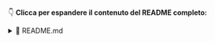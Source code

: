 👇 **Clicca per espandere il contenuto del README completo:**

<details>
<summary>📄 README.md</summary>

```markdown
# 💻 Build Your Dream

**Build Your Dream** è un sito web e-commerce sviluppato come progetto per l'esame di **TSW (Tecnologie e Software per il Web)**. Il sito consente agli utenti di acquistare componenti PC, preassemblati, accessori e di configurare un PC personalizzato attraverso un builder interattivo. È possibile registrarsi, salvare la propria configurazione e completare acquisti simulati.

---

## 📚 Tecnologie Utilizzate

- **Java 24**
- **Jakarta Servlet API 6.1.0**
- **Apache Tomcat 11**
- **JSP / HTML / CSS / JavaScript**
- **Maven** per la gestione delle dipendenze
- **MySQL** (opzionale per autenticazione/registrazione, se implementato)

---

## 🛒 Funzionalità principali

- 🧩 Visualizzazione componenti (CPU, GPU, RAM, ecc.)
- 🧰 Sezione accessori e preassemblati
- 🧠 Sistema di configurazione "PC Builder"
- 🔐 Registrazione e login utente
- 💾 Salvataggio configurazioni personalizzate
- 📩 Iscrizione alla newsletter
- 📞 Sezione "Contattaci"
- 🖥️ Interfaccia utente dinamica e responsive

---

## 📁 Struttura del progetto

```

Project-Build\_Your\_Dream/
│
├── src/
│   └── main/
│       └── java/
│           └── Controller/         # Servlet Java (Accessori, Pezzi, Home, ecc.)
│       └── webapp/
│           ├── jsp/                # File JSP per le varie sezioni
│           └── assets/            # CSS, JS, immagini
│
├── pom.xml                         # Configurazione Maven
├── .mvn/                           # Wrapper Maven
└── README.md

````

---

## 🚀 Come eseguire il progetto

1. **Prerequisiti**:
   - JDK 24 installato
   - Apache Tomcat 11
   - Maven installato (o usa `mvnw` incluso)

2. **Clona il repository**:
   ```bash
   git clone https://github.com/tuo-utente-github/build-your-dream.git
   cd build-your-dream
````

3. **Compila ed esegui il progetto**:

   ```bash
   mvn clean package
   ```

4. **Distribuisci il file `.war`** generato in:

   ```
   target/Project-Build_Your_Dream.war
   ```

   sulla cartella `webapps/` di Tomcat.

5. **Avvia Tomcat** e visita:

   ```
   http://localhost:8080/Project-Build_Your_Dream
   ```

---

## 🧪 Testing

Il progetto è compatibile con **JUnit 5.11.0**, ma i test automatizzati non sono ancora inclusi. Si consiglia l'integrazione futura di test per controller e moduli di login/registrazione.

---

## 📌 Note aggiuntive

* Tutte le funzionalità sono state progettate con attenzione all'esperienza utente e al responsive design.
* Il progetto può essere esteso con un backend completo (ad esempio Spring Boot) o un'integrazione RESTful.
* Il codice è organizzato in maniera modulare per facilitare future espansioni o refactoring.

---

## 👨‍🎓 Autore

Progetto sviluppato da **\[Tuo Nome Cognome]**
Corso di Tecnologie e Software per il Web
Anno Accademico 2024/2025

---

## 🚫 Licenza

❗ **Questo progetto è protetto e non può essere copiato, riutilizzato o distribuito senza autorizzazione esplicita dell'autore. È destinato esclusivamente alla presentazione come progetto personale nel portfolio.**

```

</details>

---

```
